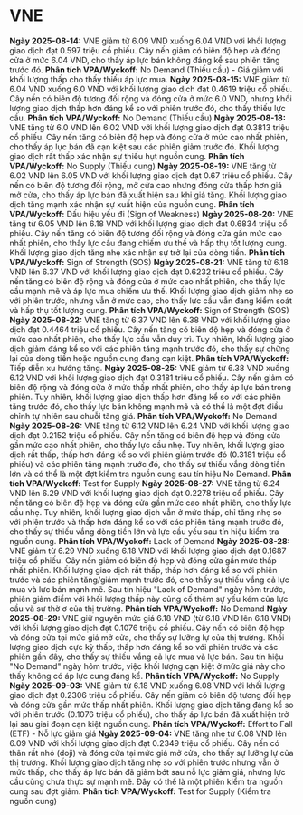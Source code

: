 # VNE

**Ngày 2025-08-14:** VNE giảm từ 6.09 VND xuống 6.04 VND với khối lượng giao dịch đạt 0.597 triệu cổ phiếu. Cây nến giảm có biên độ hẹp và đóng cửa ở mức 6.04 VND, cho thấy áp lực bán không đáng kể sau phiên tăng trước đó. **Phân tích VPA/Wyckoff:** No Demand (Thiếu cầu) - Giá giảm với khối lượng thấp cho thấy thiếu áp lực mua.
**Ngày 2025-08-15:** VNE giảm từ 6.04 VND xuống 6.0 VND với khối lượng giao dịch đạt 0.4619 triệu cổ phiếu. Cây nến có biên độ tương đối rộng và đóng cửa ở mức 6.0 VND, nhưng khối lượng giao dịch thấp hơn đáng kể so với phiên trước đó, cho thấy thiếu lực cầu. **Phân tích VPA/Wyckoff:** No Demand (Thiếu cầu)
**Ngày 2025-08-18:** VNE tăng từ 6.0 VND lên 6.02 VND với khối lượng giao dịch đạt 0.3813 triệu cổ phiếu. Cây nến tăng có biên độ hẹp và đóng cửa ở mức cao nhất phiên, cho thấy áp lực bán đã cạn kiệt sau các phiên giảm trước đó. Khối lượng giao dịch rất thấp xác nhận sự thiếu hụt nguồn cung. **Phân tích VPA/Wyckoff:** No Supply (Thiếu cung)
**Ngày 2025-08-19:** VNE tăng từ 6.02 VND lên 6.05 VND với khối lượng giao dịch đạt 0.67 triệu cổ phiếu. Cây nến có biên độ tương đối rộng, mở cửa cao nhưng đóng cửa thấp hơn giá mở cửa, cho thấy áp lực bán đã xuất hiện sau khi giá tăng. Khối lượng giao dịch tăng mạnh xác nhận sự xuất hiện của nguồn cung. **Phân tích VPA/Wyckoff:** Dấu hiệu yếu đi (Sign of Weakness)
**Ngày 2025-08-20:** VNE tăng từ 6.05 VND lên 6.18 VND với khối lượng giao dịch đạt 0.6834 triệu cổ phiếu. Cây nến tăng có biên độ tương đối rộng và đóng cửa gần mức cao nhất phiên, cho thấy lực cầu đang chiếm ưu thế và hấp thụ tốt lượng cung. Khối lượng giao dịch tăng nhẹ xác nhận sự trở lại của dòng tiền. **Phân tích VPA/Wyckoff:** Sign of Strength (SOS)
**Ngày 2025-08-21:** VNE tăng từ 6.18 VND lên 6.37 VND với khối lượng giao dịch đạt 0.6232 triệu cổ phiếu. Cây nến tăng có biên độ rộng và đóng cửa ở mức cao nhất phiên, cho thấy lực cầu mạnh mẽ và áp lực mua chiếm ưu thế. Khối lượng giao dịch giảm nhẹ so với phiên trước, nhưng vẫn ở mức cao, cho thấy lực cầu vẫn đang kiểm soát và hấp thụ tốt lượng cung. **Phân tích VPA/Wyckoff:** Sign of Strength (SOS)
**Ngày 2025-08-22:** VNE tăng từ 6.37 VND lên 6.38 VND với khối lượng giao dịch đạt 0.4464 triệu cổ phiếu. Cây nến tăng có biên độ hẹp và đóng cửa ở mức cao nhất phiên, cho thấy lực cầu vẫn duy trì. Tuy nhiên, khối lượng giao dịch giảm đáng kể so với các phiên tăng mạnh trước đó, cho thấy sự chững lại của dòng tiền hoặc nguồn cung đang cạn kiệt. **Phân tích VPA/Wyckoff:** Tiếp diễn xu hướng tăng.
**Ngày 2025-08-25:** VNE giảm từ 6.38 VND xuống 6.12 VND với khối lượng giao dịch đạt 0.3181 triệu cổ phiếu. Cây nến giảm có biên độ rộng và đóng cửa ở mức thấp nhất phiên, cho thấy áp lực bán trong phiên. Tuy nhiên, khối lượng giao dịch thấp hơn đáng kể so với các phiên tăng trước đó, cho thấy lực bán không mạnh mẽ và có thể là một đợt điều chỉnh tự nhiên sau chuỗi tăng giá. **Phân tích VPA/Wyckoff:** No Demand
**Ngày 2025-08-26:** VNE tăng từ 6.12 VND lên 6.24 VND với khối lượng giao dịch đạt 0.2152 triệu cổ phiếu. Cây nến tăng có biên độ hẹp và đóng cửa gần mức cao nhất phiên, cho thấy lực cầu nhẹ. Tuy nhiên, khối lượng giao dịch rất thấp, thấp hơn đáng kể so với phiên giảm trước đó (0.3181 triệu cổ phiếu) và các phiên tăng mạnh trước đó, cho thấy sự thiếu vắng dòng tiền lớn và có thể là một đợt kiểm tra nguồn cung sau tín hiệu No Demand. **Phân tích VPA/Wyckoff:** Test for Supply
**Ngày 2025-08-27:** VNE tăng từ 6.24 VND lên 6.29 VND với khối lượng giao dịch đạt 0.2278 triệu cổ phiếu. Cây nến tăng có biên độ hẹp và đóng cửa gần mức cao nhất phiên, cho thấy lực cầu nhẹ. Tuy nhiên, khối lượng giao dịch vẫn ở mức thấp, chỉ tăng nhẹ so với phiên trước và thấp hơn đáng kể so với các phiên tăng mạnh trước đó, cho thấy sự thiếu vắng dòng tiền lớn và lực cầu yếu sau tín hiệu kiểm tra nguồn cung. **Phân tích VPA/Wyckoff:** Lack of Demand
**Ngày 2025-08-28:** VNE giảm từ 6.29 VND xuống 6.18 VND với khối lượng giao dịch đạt 0.1687 triệu cổ phiếu. Cây nến giảm có biên độ hẹp và đóng cửa gần mức thấp nhất phiên. Khối lượng giao dịch rất thấp, thấp hơn đáng kể so với phiên trước và các phiên tăng/giảm mạnh trước đó, cho thấy sự thiếu vắng cả lực mua và lực bán mạnh mẽ. Sau tín hiệu "Lack of Demand" ngày hôm trước, phiên giảm điểm với khối lượng thấp này củng cố thêm sự yếu kém của lực cầu và sự thờ ơ của thị trường. **Phân tích VPA/Wyckoff:** No Demand
**Ngày 2025-08-29:** VNE giữ nguyên mức giá 6.18 VND (từ 6.18 VND lên 6.18 VND) với khối lượng giao dịch đạt 0.1076 triệu cổ phiếu. Cây nến có biên độ hẹp và đóng cửa tại mức giá mở cửa, cho thấy sự lưỡng lự của thị trường. Khối lượng giao dịch cực kỳ thấp, thấp hơn đáng kể so với phiên trước và các phiên gần đây, cho thấy sự thiếu vắng cả lực mua và lực bán. Sau tín hiệu "No Demand" ngày hôm trước, việc khối lượng cạn kiệt ở mức giá này cho thấy không có áp lực cung đáng kể. **Phân tích VPA/Wyckoff:** No Supply
**Ngày 2025-09-03:** VNE giảm từ 6.18 VND xuống 6.08 VND với khối lượng giao dịch đạt 0.2306 triệu cổ phiếu. Cây nến giảm có biên độ tương đối hẹp và đóng cửa gần mức thấp nhất phiên. Khối lượng giao dịch tăng đáng kể so với phiên trước (0.1076 triệu cổ phiếu), cho thấy áp lực bán đã xuất hiện trở lại sau giai đoạn cạn kiệt nguồn cung. **Phân tích VPA/Wyckoff:** Effort to Fall (ETF) - Nỗ lực giảm giá
**Ngày 2025-09-04:** VNE tăng nhẹ từ 6.08 VND lên 6.09 VND với khối lượng giao dịch đạt 0.2349 triệu cổ phiếu. Cây nến có thân rất nhỏ (doji) và đóng cửa tại mức giá mở cửa, cho thấy sự lưỡng lự của thị trường. Khối lượng giao dịch tăng nhẹ so với phiên trước nhưng vẫn ở mức thấp, cho thấy áp lực bán đã giảm bớt sau nỗ lực giảm giá, nhưng lực cầu cũng chưa thực sự mạnh mẽ. Đây có thể là một phiên kiểm tra nguồn cung sau đợt giảm. **Phân tích VPA/Wyckoff:** Test for Supply (Kiểm tra nguồn cung)
